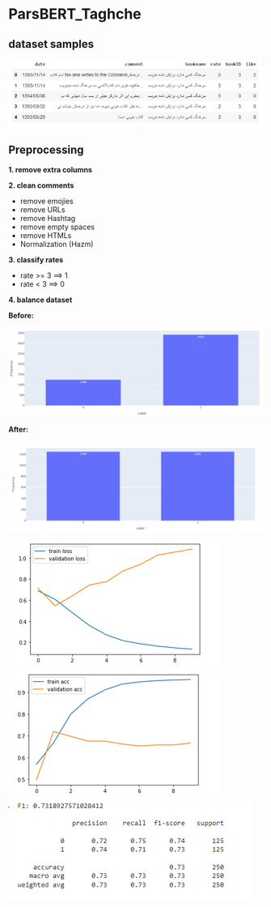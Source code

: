 # ParsBERT_Taghche

## dataset samples

![alt text](https://github.com/smohammadi96/ParsBERT_Taghche/blob/main/images/dataset_sample.png)

## Preprocessing
**1. remove extra columns**

**2. clean comments**
   - remove emojies
   - remove URLs
   - remove Hashtag
   - remove empty spaces
   - remove HTMLs
   - Normalization (Hazm)
  
 **3. classify rates**
 
   - rate >= 3 ==> 1
   - rate < 3 ==> 0

**4. balance dataset**

**Before:**

![alt text](https://github.com/smohammadi96/ParsBERT_Taghche/blob/main/images/chart1.png)

**After:**

![alt text](https://github.com/smohammadi96/ParsBERT_Taghche/blob/main/images/chart2.png)


![alt text](https://github.com/smohammadi96/ParsBERT_Taghche/blob/main/images/train_val_!.png)
![alt text](https://github.com/smohammadi96/ParsBERT_Taghche/blob/main/images/train_val_2.png)
![alt text](https://github.com/smohammadi96/ParsBERT_Taghche/blob/main/images/result.png)







